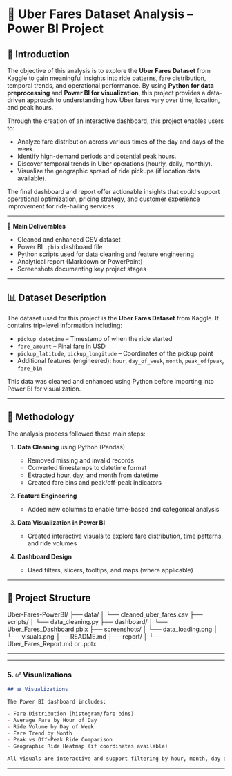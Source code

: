 # 🚕 Uber Fares Dataset Analysis – Power BI Project

## 📘 Introduction

The objective of this analysis is to explore the **Uber Fares Dataset** from Kaggle to gain meaningful insights into ride patterns, fare distribution, temporal trends, and operational performance. By using **Python for data preprocessing** and **Power BI for visualization**, this project provides a data-driven approach to understanding how Uber fares vary over time, location, and peak hours.

Through the creation of an interactive dashboard, this project enables users to:
- Analyze fare distribution across various times of the day and days of the week.
- Identify high-demand periods and potential peak hours.
- Discover temporal trends in Uber operations (hourly, daily, monthly).
- Visualize the geographic spread of ride pickups (if location data available).

The final dashboard and report offer actionable insights that could support operational optimization, pricing strategy, and customer experience improvement for ride-hailing services.

---

📂 **Main Deliverables**
- Cleaned and enhanced CSV dataset
- Power BI `.pbix` dashboard file
- Python scripts used for data cleaning and feature engineering
- Analytical report (Markdown or PowerPoint)
- Screenshots documenting key project stages
 
---

## 📊 Dataset Description

The dataset used for this project is the **Uber Fares Dataset** from Kaggle. It contains trip-level information including:

- `pickup_datetime` – Timestamp of when the ride started
- `fare_amount` – Final fare in USD
- `pickup_latitude`, `pickup_longitude` – Coordinates of the pickup point
- Additional features (engineered): `hour`, `day_of_week`, `month`, `peak_offpeak`, `fare_bin`

This data was cleaned and enhanced using Python before importing into Power BI for visualization.

---

## 🧪 Methodology

The analysis process followed these main steps:

1. **Data Cleaning** using Python (Pandas)
   - Removed missing and invalid records
   - Converted timestamps to datetime format
   - Extracted hour, day, and month from datetime
   - Created fare bins and peak/off-peak indicators

2. **Feature Engineering**
   - Added new columns to enable time-based and categorical analysis

3. **Data Visualization in Power BI**
   - Created interactive visuals to explore fare distribution, time patterns, and ride volumes

4. **Dashboard Design**
   - Used filters, slicers, tooltips, and maps (where applicable)

---

## 📁 Project Structure

Uber-Fares-PowerBI/
├── data/
│ └── cleaned_uber_fares.csv
├── scripts/
│ └── data_cleaning.py
├── dashboard/
│ └── Uber_Fares_Dashboard.pbix
├── screenshots/
│ └── data_loading.png
│ └── visuals.png
├── README.md
├── report/
│ └── Uber_Fares_Report.md or .pptx

---


---

### 5. ✅ **Visualizations**

```markdown
## 📊 Visualizations

The Power BI dashboard includes:

- Fare Distribution (histogram/fare bins)
- Average Fare by Hour of Day
- Ride Volume by Day of Week
- Fare Trend by Month
- Peak vs Off-Peak Ride Comparison
- Geographic Ride Heatmap (if coordinates available)

All visuals are interactive and support filtering by hour, month, day of week, and peak/off-peak.
```

---






